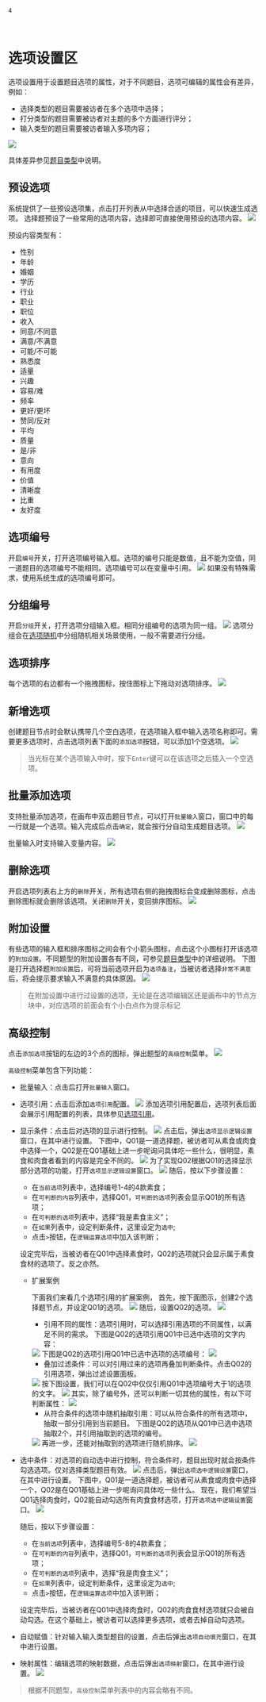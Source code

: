 ```index
4
```
```tag

```
```summary

```

# 选项设置区

选项设置用于设置题目选项的属性，对于不同题目，选项可编辑的属性会有差异，例如：
+ 选择类型的题目需要被访者在多个选项中选择；
+ 打分类型的题目需要被访者对主题的多个方面进行评分；
+ 输入类型的题目需要被访者输入多项内容；

<img src='../../assets/snapshots/node-setting/answer-choices/normal.png'>

具体差异参见[题目类型](../nodes/concept.md)中说明。

## 预设选项
系统提供了一些预设选项集，点击打开列表从中选择合适的项目，可以快速生成选项。
选择题预设了一些常用的选项内容，选择即可直接使用预设的选项内容。
<img src='../../assets/snapshots/node-setting/answer-choices/answer-presets/normal.png'>

预设内容类型有：
  + 性别
  + 年龄
  + 婚姻
  + 学历
  + 行业
  + 职业
  + 职位
  + 收入
  + 同意/不同意
  + 满意/不满意
  + 可能/不可能
  + 熟悉度
  + 适量
  + 兴趣
  + 容易/难
  + 频率
  + 更好/更坏
  + 赞同/反对
  + 平均
  + 质量
  + 是/非
  + 意向
  + 有用度
  + 价值
  + 清晰度
  + 比重
  + 友好度

## 选项编号
开启`编号`开关，打开选项编号输入框。选项的编号只能是数值，且不能为空值，同一道题目的选项编号不能相同。选项编号可以在变量中引用。
<img src='../../assets/snapshots/node-setting/answer-choices/number.png'>
如果没有特殊需求，使用系统生成的选项编号即可。

## 分组编号
开启`分组`开关，打开选项分组输入框。相同分组编号的选项为同一组。
<img src='../../assets/snapshots/node-setting/answer-choices/group.png'>
选项分组会在[选项随机](./option-random.md)中分组随机相关场景使用，一般不需要进行分组。

## 选项排序
每个选项的右边都有一个拖拽图标，按住图标上下拖动对选项排序。
<img src='../../assets/snapshots/node-setting/answer-choices/sorting.png'>

## 新增选项
创建题目节点时会默认携带几个空白选项，在选项输入框中输入选项名称即可。需要更多选项时，点击选项列表下面的`添加选项`按钮，可以添加1个空选项。
<img src='../../assets/snapshots/node-setting/answer-choices/add-choice.png'>

  > 当光标在某个选项输入中时，按下`Enter`键可以在该选项之后插入一个空选项。

## 批量添加选项
支持批量添加选项，在画布中双击题目节点，可以打开`批量输入`窗口，窗口中的每一行就是一个选项。输入完成后点击`确定`，就会按行分自动生成题目选项。
<img src='../../assets/snapshots/node-setting/answer-choices/batch/normal.png'>

批量输入时支持输入变量内容。
<img src='../../assets/snapshots/node-setting/answer-choices/batch/variable.png'>

## 删除选项
开启选项列表右上方的`删除`开关，所有选项右侧的拖拽图标会变成删除图标，点击删除图标就会删除该选项。关闭`删除`开关，变回排序图标。
<img src='../../assets/snapshots/node-setting/answer-choices/delete.png'>

## 附加设置
有些选项的输入框和排序图标之间会有个小箭头图标，点击这个小图标打开该选项的`附加设置`。不同题型的附加设置各有不同，可参见[题目类型](../nodes/concept.md)中的详细说明。
下图是打开选择题`附加设置`后，可将当前选项开启为`选项备注`，当被访者选择`非常不满意`后，将会提示要求输入不满意的具体原因。
<img src='../../assets/snapshots/node-setting/answer-choices/comments.png'>

> 在附加设置中进行过设置的选项，无论是在选项编辑区还是画布中的节点方块中，对应选项的前面会有个小白点作为提示标记

## 高级控制
点击`添加选项`按钮的左边的3个点的图标，弹出题型的`高级控制`菜单。
<img src='../../assets/snapshots/node-setting/answer-choices/advanced-button.png'>

`高级控制`菜单包含下列功能：
+ 批量输入：点击后打开`批量输入`窗口。

+ 选项引用：点击后添加`选项引用`配置。
  <img src='../../assets/snapshots/node-setting/answer-choices/variable/menu.png'>
添加选项引用配置后，选项列表后面会展示引用配置的列表，具体参见[选项引用](../opt-reference/concept.md)。

+ 显示条件：点击后对选项的显示进行控制。
  <img src='../../assets/snapshots/node-setting/answer-choices/display-logic/node-Q02.png'>
  点击后，弹出`选项显示逻辑设置`窗口，在其中进行设置。
  下图中，Q01是一道选择题，被访者可从素食或肉食中选择一个，Q02是在Q01基础上进一步呢询问具体吃一些什么，很明显，素食和肉食者看到的内容是完全不同的。
  <img src='../../assets/snapshots/node-setting/answer-choices/display-logic/node-Q01.png'>
  为了实现Q02根据Q01的选择显示部分选项的功能，打开`选项显示逻辑设置`窗口。
  <img src='../../assets/snapshots/node-setting/answer-choices/display-logic/popup.png'>
  随后，按以下步骤设置：
    + 在`当前选项`列表中，选择编号1-4的4款素食；
    + 在`可判断的内容`列表中，选择Q01，`可判断的选项`列表会显示Q01的所有选项；
    + 在`可判断的选项`列表中，选择“我是素食主义”；
    + 在`如果`列表中，设定判断条件，这里设定为`选中`;
    + 点击`>`按钮，在`逻辑运算选项`中加入该判断；

  设定完毕后，当被访者在Q01中选择素食时，Q02的选项就只会显示属于素食食材的选项了。反之亦然。

  + 扩展案例

    下面我们来看几个选项引用的扩展案例，
    首先，按下面图示，创建2个选择题节点，并设定Q01的选项。
    <img src='../../assets/snapshots/node-setting/answer-choices/variable/node-Q01.png'>
    随后，设置Q02的选项。
    <img src='../../assets/snapshots/node-setting/answer-choices/variable/node-Q02.png'>

    + 引用不同的属性：选项引用时，可以选择引用选项的不同属性，以满足不同的需求。
    下图是Q02的选项引用Q01中已选中选项的文字内容：
    <img src='../../assets/snapshots/node-setting/answer-choices/variable/selected-choices/text.png'>
    下图是Q02的选项引用Q01中已选中选项的选项编号：
    <img src='../../assets/snapshots/node-setting/answer-choices/variable/selected-choices/number.png'>

     + 叠加过滤条件：可以对引用过来的选项再叠加判断条件。点击Q02的引用选项，弹出过滤设置面板。
    <img src='../../assets/snapshots/node-setting/answer-choices/variable/var-filter.png'>
    按下图设置，我们可以在Q02中仅仅引用Q01中选项编号大于1的选项的文字。
    <img src='../../assets/snapshots/node-setting/answer-choices/variable/require.png'>
    其实，除了编号外，还可以判断一切其他的属性，有以下可判断属性：
    <img src='../../assets/snapshots/node-setting/answer-choices/variable/require-menu.png'>

    + 从符合条件的选项中随机抽取引用：可以从符合条件的所有选项中，抽取一部分引用到当前题目。
    下图是Q02的选项从Q01中已选中选项抽取2个，并引用抽取到的选项的编号。
    <img src='../../assets/snapshots/node-setting/answer-choices/variable/randomly.png'>
    再进一步，还能对抽取到的选项进行随机排序。
    <img src='../../assets/snapshots/node-setting/answer-choices/variable/disorder.png'>

+ 选中条件：对选项的自动选中进行控制，符合条件时，题目出现时就会按条件勾选选项。仅对选择类型题目有效。
  <img src='../../assets/snapshots/node-setting/answer-choices/active-logic/node-Q02.png'>
  点击后，弹出`选项选中逻辑设置`窗口，在其中进行设置。
  下图中，Q01是一道选择题，被访者可从素食或肉食中选择一个，Q02是在Q01基础上进一步呢询问具体吃一些什么。
  现在，我们希望当Q01选择肉食时，Q02能自动勾选所有肉食食材选项，打开`选项选中逻辑设置`窗口。
  <img src='../../assets/snapshots/node-setting/answer-choices/active-logic/popup.png'>

  随后，按以下步骤设置：
    + 在`当前选项`列表中，选择编号5-8的4款素食；
    + 在`可判断的内容`列表中，选择Q01，`可判断的选项`列表会显示Q01的所有选项；
    + 在`可判断的选项`列表中，选择“我是肉食主义”；
    + 在`如果`列表中，设定判断条件，这里设定为`选中`;
    + 点击`>`按钮，在`逻辑运算选项`中加入该判断；

  设定完毕后，当被访者在Q01中选择肉食时，Q02的肉食食材选项就只会被自动勾选。在这个基础上，被访者可以选择更多选项，或者去掉自动勾选项。

+ 自动赋值：针对输入输入类型题目的设置，点击后弹出`选项自动填充`窗口，在其中进行设置。

+ 映射属性：编辑选项的映射数据，点击后弹出`选项映射`窗口，在其中进行设置。
  <img src='../../assets/snapshots/node-setting/answer-choices/choices-mapping.png'>
  

> 根据不同题型，`高级控制`菜单列表中的内容会略有不同。